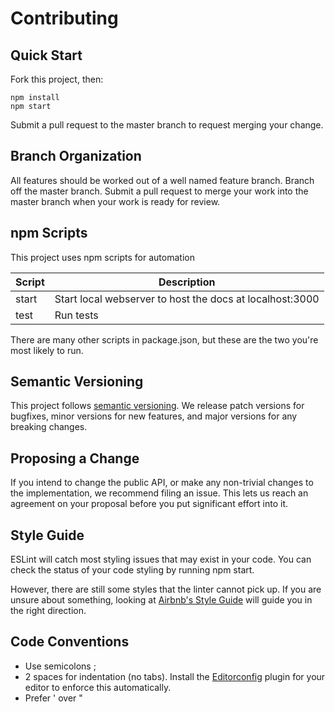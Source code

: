 # Contributing

## Quick Start
Fork this project, then:
```
npm install
npm start
```
Submit a pull request to the master branch to request merging your change.

## Branch Organization
All features should be worked out of a well named feature branch. Branch off the master branch.  Submit a pull request to merge your work into the master branch when your work is ready for review.

## npm Scripts
This project uses npm scripts for automation

|Script|Description|
|------|-----------|
|start|Start local webserver to host the docs at localhost:3000|
|test|Run tests|

There are many other scripts in package.json, but these are the two you're most likely to run.

## Semantic Versioning
This project follows [semantic versioning](http://semver.org). We release patch versions for bugfixes, minor versions for new features, and major versions for any breaking changes.

## Proposing a Change
If you intend to change the public API, or make any non-trivial changes to the implementation, we recommend filing an issue. This lets us reach an agreement on your proposal before you put significant effort into it.

## Style Guide
ESLint will catch most styling issues that may exist in your code. You can check the status of your code styling by running npm start.

However, there are still some styles that the linter cannot pick up. If you are unsure about something, looking at [Airbnb's Style Guide](https://github.com/airbnb/javascript) will guide you in the right direction.

## Code Conventions
- Use semicolons ;
- 2 spaces for indentation (no tabs). Install the [Editorconfig](http://editorconfig.org) plugin for your editor to enforce this automatically.
- Prefer ' over "

